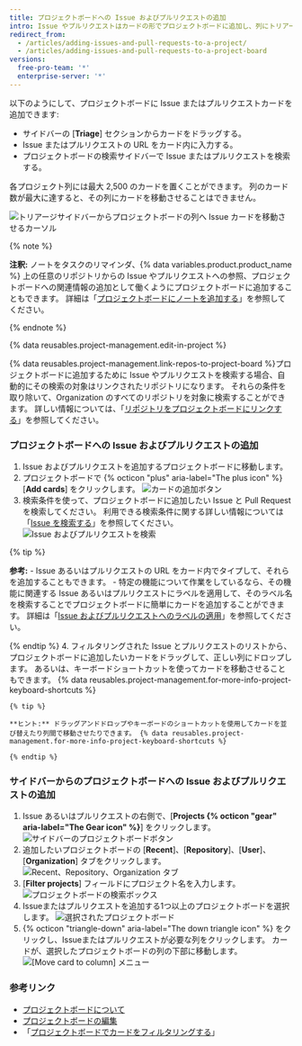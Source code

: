```yaml
---
title: プロジェクトボードへの Issue およびプルリクエストの追加
intro: Issue やプルリクエストはカードの形でプロジェクトボードに追加し、列にトリアージしていくことができます。
redirect_from:
  - /articles/adding-issues-and-pull-requests-to-a-project/
  - /articles/adding-issues-and-pull-requests-to-a-project-board
versions:
  free-pro-team: '*'
  enterprise-server: '*'
---
```


以下のようにして、プロジェクトボードに Issue またはプルリクエストカードを追加できます:
- サイドバーの [**Triage**] セクションからカードをドラッグする。
- Issue またはプルリクエストの URL をカード内に入力する。
- プロジェクトボードの検索サイドバーで Issue またはプルリクエストを検索する。

各プロジェクト列には最大 2,500 のカードを置くことができます。 列のカード数が最大に達すると、その列にカードを移動させることはできません。

![トリアージサイドバーからプロジェクトボードの列へ Issue カードを移動させるカーソル](/assets/images/help/projects/add-card-from-sidebar.gif)

{% note %}

**注釈:** ノートをタスクのリマインダ、{% data variables.product.product_name %} 上の任意のリポジトリからの Issue やプルリクエストへの参照、プロジェクトボードへの関連情報の追加として働くようにプロジェクトボードに追加することもできます。 詳細は「[プロジェクトボードにノートを追加する](/articles/adding-notes-to-a-project-board)」を参照してください。

{% endnote %}

{% data reusables.project-management.edit-in-project %}

{% data reusables.project-management.link-repos-to-project-board %}プロジェクトボードに追加するために Issue やプルリクエストを検索する場合、自動的にその検索の対象はリンクされたリポジトリになります。 それらの条件を取り除いて、Organization のすべてのリポジトリを対象に検索することができます。 詳しい情報については、「[リポジトリをプロジェクトボードにリンクする](/articles/linking-a-repository-to-a-project-board)」を参照してください。

### プロジェクトボードへの Issue およびプルリクエストの追加

1. Issue およびプルリクエストを追加するプロジェクトボードに移動します。
2. プロジェクトボードで {% octicon "plus" aria-label="The plus icon" %} [**Add cards**] をクリックします。 ![カードの追加ボタン](/assets/images/help/projects/add-cards-button.png)
3. 検索条件を使って、プロジェクトボードに追加したい Issue と Pull Request を検索してください。 利用できる検索条件に関する詳しい情報については「[Issue を検索する](/articles/searching-issues)」を参照してください。 ![Issue およびプルリクエストを検索](/assets/images/help/issues/issues_search_bar.png)

  {% tip %}

  **参考:**
    - Issue あるいはプルリクエストの URL をカード内でタイプして、それらを追加することもできます。
    - 特定の機能について作業をしているなら、その機能に関連する Issue あるいはプルリクエストにラベルを適用して、そのラベル名を検索することでプロジェクトボードに簡単にカードを追加することができます。 詳細は「[Issue およびプルリクエストへのラベルの適用](/articles/applying-labels-to-issues-and-pull-requests)」を参照してください。

  {% endtip %}
4. フィルタリングされた Issue とプルリクエストのリストから、プロジェクトボードに追加したいカードをドラッグして、正しい列にドロップします。 あるいは、キーボードショートカットを使ってカードを移動させることもできます。 {% data reusables.project-management.for-more-info-project-keyboard-shortcuts %}

    {% tip %}

    **ヒント:** ドラッグアンドドロップやキーボードのショートカットを使用してカードを並び替えたり列間で移動させたりできます。 {% data reusables.project-management.for-more-info-project-keyboard-shortcuts %}

    {% endtip %}

### サイドバーからのプロジェクトボードへの Issue およびプルリクエストの追加

1. Issue あるいはプルリクエストの右側で、[**Projects {% octicon "gear" aria-label="The Gear icon" %}**] をクリックします。 ![サイドバーのプロジェクトボードボタン](/assets/images/help/projects/sidebar-project.png)
2. 追加したいプロジェクトボードの [**Recent**]、[**Repository**]、[**User**]、[**Organization**] タブをクリックします。 ![Recent、Repository、Organization タブ](/assets/images/help/projects/sidebar-project-tabs.png)
3. [**Filter projects**] フィールドにプロジェクト名を入力します。 ![プロジェクトボードの検索ボックス](/assets/images/help/projects/sidebar-search-project.png)
4. Issueまたはプルリクエストを追加する1つ以上のプロジェクトボードを選択します。 ![選択されたプロジェクトボード](/assets/images/help/projects/sidebar-select-project.png)
5. {% octicon "triangle-down" aria-label="The down triangle icon" %} をクリックし、Issueまたはプルリクエストが必要な列をクリックします。 カードが、選択したプロジェクトボードの列の下部に移動します。 ![[Move card to column] メニュー](/assets/images/help/projects/sidebar-select-project-board-column-menu.png)

### 参考リンク

- [プロジェクトボードについて](/articles/about-project-boards)
- [プロジェクトボードの編集](/articles/editing-a-project-board)
- 「[プロジェクトボードでカードをフィルタリングする](/articles/filtering-cards-on-a-project-board)」
